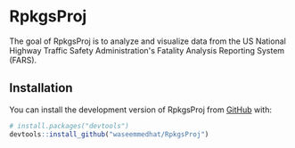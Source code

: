
# RpkgsProj

<!-- badges: start -->
<!-- badges: end -->

The goal of RpkgsProj is to analyze and visualize data from the US National
Highway Traffic Safety Administration's Fatality Analysis Reporting System
(FARS).

## Installation

You can install the development version of RpkgsProj from [GitHub](https://github.com/) with:

``` r
# install.packages("devtools")
devtools::install_github("waseemmedhat/RpkgsProj")
```
